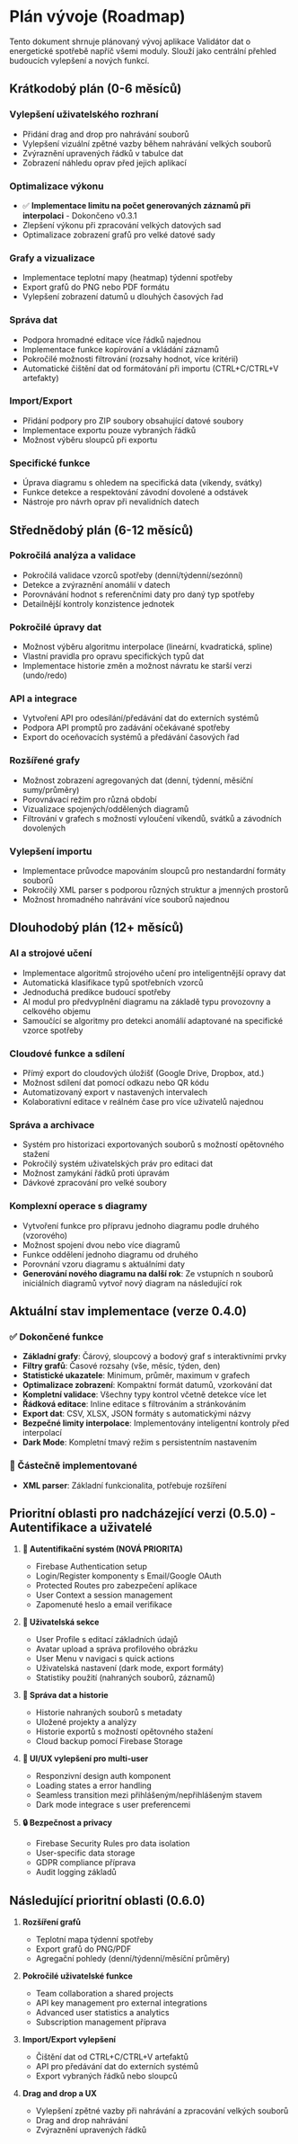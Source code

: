 # Plán vývoje (Roadmap)

Tento dokument shrnuje plánovaný vývoj aplikace Validátor dat o energetické spotřebě napříč všemi moduly. Slouží jako centrální přehled budoucích vylepšení a nových funkcí.

## Krátkodobý plán (0-6 měsíců)

### Vylepšení uživatelského rozhraní
- Přidání drag and drop pro nahrávání souborů
- Vylepšení vizuální zpětné vazby během nahrávání velkých souborů
- Zvýraznění upravených řádků v tabulce dat
- Zobrazení náhledu oprav před jejich aplikací

### Optimalizace výkonu
- ✅ **Implementace limitu na počet generovaných záznamů při interpolaci** - Dokončeno v0.3.1
- Zlepšení výkonu při zpracování velkých datových sad
- Optimalizace zobrazení grafů pro velké datové sady

### Grafy a vizualizace
- Implementace teplotní mapy (heatmap) týdenní spotřeby
- Export grafů do PNG nebo PDF formátu
- Vylepšení zobrazení datumů u dlouhých časových řad

### Správa dat
- Podpora hromadné editace více řádků najednou
- Implementace funkce kopírování a vkládání záznamů
- Pokročilé možnosti filtrování (rozsahy hodnot, více kritérií)
- Automatické čištění dat od formátování při importu (CTRL+C/CTRL+V artefakty)

### Import/Export
- Přidání podpory pro ZIP soubory obsahující datové soubory
- Implementace exportu pouze vybraných řádků
- Možnost výběru sloupců při exportu

### Specifické funkce
- Úprava diagramu s ohledem na specifická data (víkendy, svátky)
- Funkce detekce a respektování závodní dovolené a odstávek
- Nástroje pro návrh oprav při nevalidních datech

## Střednědobý plán (6-12 měsíců)

### Pokročilá analýza a validace
- Pokročilá validace vzorců spotřeby (denní/týdenní/sezónní)
- Detekce a zvýraznění anomálií v datech
- Porovnávání hodnot s referenčními daty pro daný typ spotřeby
- Detailnější kontroly konzistence jednotek

### Pokročilé úpravy dat
- Možnost výběru algoritmu interpolace (lineární, kvadratická, spline)
- Vlastní pravidla pro opravu specifických typů dat
- Implementace historie změn a možnost návratu ke starší verzi (undo/redo)

### API a integrace
- Vytvoření API pro odesílání/předávání dat do externích systémů
- Podpora API promptů pro zadávání očekávané spotřeby
- Export do oceňovacích systémů a předávání časových řad

### Rozšířené grafy
- Možnost zobrazení agregovaných dat (denní, týdenní, měsíční sumy/průměry)
- Porovnávací režim pro různá období
- Vizualizace spojených/oddělených diagramů
- Filtrování v grafech s možností vyloučení víkendů, svátků a závodních dovolených

### Vylepšení importu
- Implementace průvodce mapováním sloupců pro nestandardní formáty souborů
- Pokročilý XML parser s podporou různých struktur a jmenných prostorů
- Možnost hromadného nahrávání více souborů najednou

## Dlouhodobý plán (12+ měsíců)

### AI a strojové učení
- Implementace algoritmů strojového učení pro inteligentnější opravy dat
- Automatická klasifikace typů spotřebních vzorců
- Jednoduchá predikce budoucí spotřeby
- AI modul pro předvyplnění diagramu na základě typu provozovny a celkového objemu
- Samoučící se algoritmy pro detekci anomálií adaptované na specifické vzorce spotřeby

### Cloudové funkce a sdílení
- Přímý export do cloudových úložišť (Google Drive, Dropbox, atd.)
- Možnost sdílení dat pomocí odkazu nebo QR kódu
- Automatizovaný export v nastavených intervalech
- Kolaborativní editace v reálném čase pro více uživatelů najednou

### Správa a archivace
- Systém pro historizaci exportovaných souborů s možností opětovného stažení
- Pokročilý systém uživatelských práv pro editaci dat
- Možnost zamykání řádků proti úpravám
- Dávkové zpracování pro velké soubory

### Komplexní operace s diagramy
- Vytvoření funkce pro přípravu jednoho diagramu podle druhého (vzorového)
- Možnost spojení dvou nebo více diagramů
- Funkce oddělení jednoho diagramu od druhého
- Porovnání vzoru diagramu s aktuálními daty
- **Generování nového diagramu na další rok**: Ze vstupních n souborů iniciálních diagramů vytvoř nový diagram na následující rok

## Aktuální stav implementace (verze 0.4.0)

### ✅ Dokončené funkce
- **Základní grafy**: Čárový, sloupcový a bodový graf s interaktivními prvky
- **Filtry grafů**: Časové rozsahy (vše, měsíc, týden, den)
- **Statistické ukazatele**: Minimum, průměr, maximum v grafech
- **Optimalizace zobrazení**: Kompaktní formát datumů, vzorkování dat
- **Kompletní validace**: Všechny typy kontrol včetně detekce více let
- **Řádková editace**: Inline editace s filtrováním a stránkováním
- **Export dat**: CSV, XLSX, JSON formáty s automatickými názvy
- **Bezpečné limity interpolace**: Implementovány inteligentní kontroly před interpolací
- **Dark Mode**: Kompletní tmavý režim s persistentním nastavením

### 🔄 Částečně implementované
- **XML parser**: Základní funkcionalita, potřebuje rozšíření

## Prioritní oblasti pro nadcházející verzi (0.5.0) - Autentifikace a uživatelé

1. **🔐 Autentifikační systém (NOVÁ PRIORITA)**
   - Firebase Authentication setup
   - Login/Register komponenty s Email/Google OAuth
   - Protected Routes pro zabezpečení aplikace
   - User Context a session management
   - Zapomenuté heslo a email verifikace

2. **👤 Uživatelská sekce**
   - User Profile s editací základních údajů
   - Avatar upload a správa profilového obrázku
   - User Menu v navigaci s quick actions
   - Uživatelská nastavení (dark mode, export formáty)
   - Statistiky použití (nahraných souborů, záznamů)

3. **📁 Správa dat a historie**
   - Historie nahraných souborů s metadaty
   - Uložené projekty a analýzy
   - Historie exportů s možností opětovného stažení
   - Cloud backup pomocí Firebase Storage

4. **🎨 UI/UX vylepšení pro multi-user**
   - Responzivní design auth komponent
   - Loading states a error handling
   - Seamless transition mezi přihlášeným/nepřihlášeným stavem
   - Dark mode integrace s user preferencemi

5. **🔒 Bezpečnost a privacy**
   - Firebase Security Rules pro data isolation
   - User-specific data storage
   - GDPR compliance příprava
   - Audit logging základů

## Následující prioritní oblasti (0.6.0)

1. **Rozšíření grafů**
   - Teplotní mapa týdenní spotřeby
   - Export grafů do PNG/PDF
   - Agregační pohledy (denní/týdenní/měsíční průměry)

2. **Pokročilé uživatelské funkce**
   - Team collaboration a shared projects
   - API key management pro external integrations
   - Advanced user statistics a analytics
   - Subscription management příprava

3. **Import/Export vylepšení**
   - Čištění dat od CTRL+C/CTRL+V artefaktů
   - API pro předávání dat do externích systémů
   - Export vybraných řádků nebo sloupců

4. **Drag and drop a UX**
   - Vylepšení zpětné vazby při nahrávání a zpracování velkých souborů
   - Drag and drop nahrávání
   - Zvýraznění upravených řádků